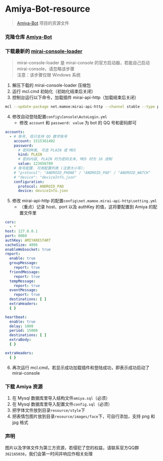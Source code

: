 # Amiya-Bot-resource

> [Amiya-Bot](https://github.com/vivien8261/Amiya-Bot) 项目的资源文件

### 克隆仓库 [Amiya-Bot](https://github.com/vivien8261/Amiya-Bot)

### 下载最新的 [mirai-console-loader](https://github.com/iTXTech/mirai-console-loader/releases)

> mirai-console-loader 是 mirai-console 的官方启动器，若能自己启动 mirai-console，请忽略该步骤<br>
> 注意：该步骤仅限 Windows 系统

1. 解压下载的 mirai-console-loader 压缩包
2. 运行 mcl.cmd 初始化（初始化结束后关闭）
3. 控制台运行以下命令，加载插件 mirai-api-http（加载结束后关闭）

```bash
mcl --update-package net.mamoe:mirai-api-http --channel stable --type plugin
```

4. 修改自动登陆配置`config\Console\AutoLogin.yml`
    - 修改 `account` 和 `password: value` 为 bot 的 QQ 号和密码即可

```yml
accounts:
  - # 账号, 现只支持 QQ 数字账号
    account: 1515361402
    password:
      # 密码种类, 可选 PLAIN 或 MD5
      kind: PLAIN
      # 密码内容, PLAIN 时为密码文本, MD5 时为 16 进制
      value: 123456789
    # 账号配置. 可用配置列表 (注意大小写):
    # "protocol": "ANDROID_PHONE" / "ANDROID_PAD" / "ANDROID_WATCH"
    # "device": "deviceInfo.json"
    configuration:
      protocol: ANDROID_PAD
      device: deviceInfo.json
```

5. 修改 mirai-api-http 的配置`config\net.mamoe.mirai-api-http\setting.yml`
    - （重点）记录 host、port 以及 authKey 的值，这将要配置到 Amiya 的配置文件里

```yml
cors:
  - *
host: 127.0.0.1
port: 8060
authKey: AMIYARESTART
cacheSize: 4096
enableWebsocket: true
report:
  enable: true
  groupMessage:
    report: true
  friendMessage:
    report: true
  tempMessage:
    report: true
  eventMessage:
    report: true
  destinations: [ ]
  extraHeaders:
  { }

heartbeat:
  enable: true
  delay: 1000
  period: 15000
  destinations: [ ]
  extraBody:
  { }

extraHeaders:
  { }
```

6. 再次运行 mcl.cmd，若显示成功加载插件和登陆成功，即表示成功启动了 mirai-console

### 下载 Amiya 资源

1. 在 Mysql 数据库里导入结构文件`amiya.sql`（必须）
2. 在 Mysql 数据库里导入配置文件`config.sql`（必须）
3. 把字体文件放到目录`resource/style`下
4. 把表情包图片放到目录`resource/images/face`下，可自行添加，支持 png 和 jpg 格式

### 声明

图片以及字体文件为第三方资源，若侵犯了您的权益，请联系官方QQ群`362165038`，我们会第一时间并响应作相关处理